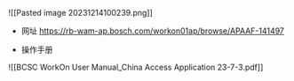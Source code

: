 
![[Pasted image 20231214100239.png]]

- 网址
https://rb-wam-ap.bosch.com/workon01ap/browse/APAAF-141497


- 操作手册

![[BCSC WorkOn User Manual_China Access Application 23-7-3.pdf]]
